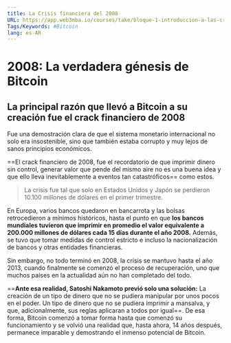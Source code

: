 ```yaml
---
title: La Crisis financiera del 2008
URL: https://app.web3mba.io/courses/take/bloque-1-introduccion-a-las-criptomonedas/texts/35223179-u1-2-1-la-crisis-financiera-del-2008
Tags/Keywords: #Bitcoin
lang: es-AR
---
```

# 2008:  La verdadera génesis de Bitcoin
## La principal razón que llevó a Bitcoin a su creación fue el crack financiero de 2008 
Fue una demostración clara de que el sistema monetario internacional no solo era insostenible, sino que también estaba corrupto y muy lejos de sanos principios económicos.

==El crack financiero de 2008, fue el recordatorio de que imprimir dinero sin control, generar valor que pende del mismo aire no es una buena idea y que ello lleva inevitablemente a eventos tan catastróficos== como estos.

> La crisis fue tal que solo en Estados Unidos y Japón se perdieron 10.100 millones de dólares en el primer trimestre.

En Europa, varios bancos quedaron en bancarrota y las bolsas retrocedieron a mínimos históricos, hasta el punto en que **los bancos mundiales tuvieron que imprimir en promedio el valor equivalente a 200.000 millones de dólares cada 15 días durante el año 2008.** Además, se tuvo que tomar medidas de control estricto e incluso la nacionalización de bancos y otras entidades financieras.

Sin embargo, no todo terminó en 2008, la crisis se mantuvo hasta el año 2013, cuando finalmente se comenzó el proceso de recuperación, uno que muchos países en la actualidad aún no han completado del todo.

==**Ante esa realidad, Satoshi Nakamoto previó solo una solución:** La creación de un tipo de dinero que no se pudiera manipular por unos pocos en el poder. Un tipo de dinero que no se pudiera imprimir a mansalva, y que, adicionalmente, sus reglas aplicaran a todos por igual==. De esa forma, Bitcoin comenzó a tomar forma hasta que comenzó su funcionamiento y se volvió una realidad que, hasta ahora, 14 años después, permanece imparable y demostrando el inmenso potencial de Bitcoin.